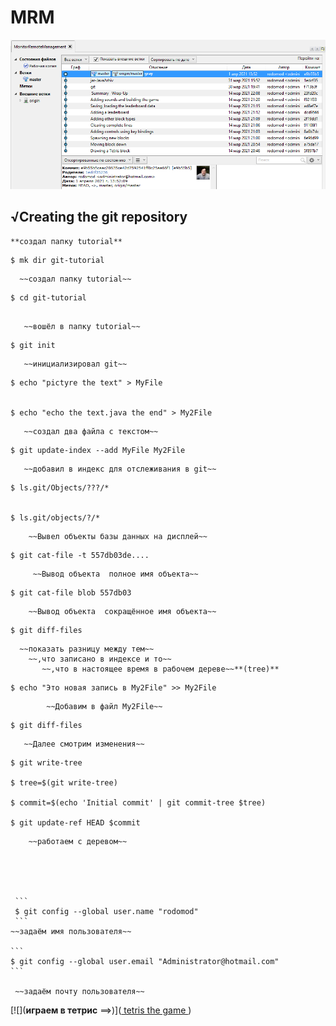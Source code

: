 #   MRM

 


![](010.png)


##   √Creating the git repository

    **создал папку tutorial**

```
$ mk dir git-tutorial 

```
      ~~создал папку tutorial~~

```
$ cd git-tutorial
 
``` 
       ~~вошёл в папку tutorial~~
```
$ git init 

``` 
       ~~инициализировал git~~
   
   

```
$ echo "pictyre the text" > MyFile


$ echo "echo the text.java the end" > My2File

```
       ~~создал два файла с текстом~~
   
   

```
$ git update-index --add MyFile My2File

```
       ~~добавил в индекс для отслеживания в git~~
   
   

```
$ ls.git/Objects/???/*


$ ls.git/objects/?/*

```
        ~~Вывел объекты базы данных на дисплей~~ 





```
$ git cat-file -t 557db03de....

```

   
         ~~Вывод объекта  полное имя объекта~~
   
   
   
```
$ git cat-file blob 557db03	

```
  

        ~~Вывод объекта  сокращённое имя объекта~~ 
   
 
 

	
```	
$ git diff-files

```



      ~~показать разницу между тем~~
	    ~~,что записано в индексе и то~~
		   ~~,что в настоящее время в рабочем дереве~~**(tree)**


		

 
```
$ echo "Это новая запись в My2File" >> My2File	

```
            ~~Добавим в файл My2File~~ 



```	
$ git diff-files

``` 



       ~~Далее смотрим изменения~~

  
   
   

```
$ git write-tree

$ tree=$(git write-tree)

$ commit=$(echo 'Initial commit' | git commit-tree $tree)

$ git update-ref HEAD $commit

```
  


        ~~работаем с деревом~~   
  
  
  


     ```
	 $ git config --global user.name "rodomod"
	 ```
    ~~задаём имя пользователя~~     
   
    ```
	$ git config --global user.email "Administrator@hotmail.com"
	```

     ~~задаём почту пользователя~~     


 
[![](**играем в тетрис** ==>)](<a href="https://youtu.be/tPsfDhX6Jqs"> tetris the game </a>)